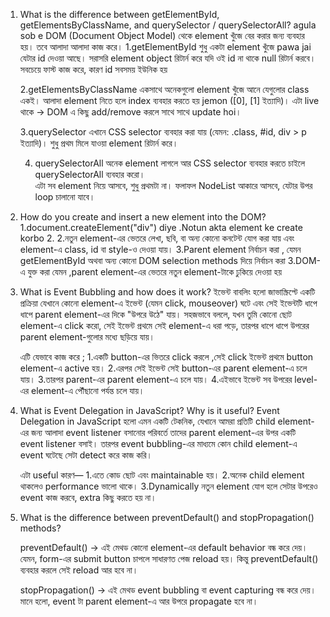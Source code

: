 1. What is the difference between getElementById, getElementsByClassName, and querySelector / querySelectorAll?
   agula sob e DOM (Document Object Model) থেকে element খুঁজে বের করার জন্য ব্যবহার হয়।
   তবে আলাদা আলাদা কাজ করে।
   1.getElementById
   শুধু একটা element খুঁজে pawa jai যেটার id দেওয়া আছে।
   সরাসরি element object রিটার্ন করে
   যদি ওই id না থাকে null রিটার্ন করবে।
   সবচেয়ে ফাস্ট কাজ করে, কারণ id সবসময় ইউনিক হয়

   2.getElementsByClassName
   একসাথে অনেকগুলো element খুঁজে আনে যেগুলোর class একই।
   আলাদা element নিতে হলে index ব্যবহার করতে হয় jemon ([0], [1] ইত্যাদি)।
   এটা live থাকে → DOM এ কিছু add/remove করলে সাথে সাথে update hoi।

   3.querySelector
   এখানে CSS selector ব্যবহার করা যায় (যেমন: .class, #id, div > p ইত্যাদি)।
   শুধু প্রথম মিলে যাওয়া element রিটার্ন করে।

   4. querySelectorAll
      অনেক element লাগলে আর CSS selector ব্যবহার করতে চাইলে querySelectorAll ব্যবহার করো।  
       এটা সব element নিয়ে আসবে, শুধু প্রথমটা না।
      ফলাফল NodeList আকারে আসবে, যেটার উপর loop চালানো যাবে।

2. How do you create and insert a new element into the DOM?
   1.document.createElement("div") diye .Notun akta element ke create korbo 2.
   2.নতুন element-এর ভেতরে লেখা, ছবি, বা অন্য কোনো কনটেন্ট যোগ করা যায় এবং element-এ class, id বা style-ও দেওয়া যায়।
   3.Parent element নির্বাচন করা , যেমন getElementById অথবা অন্য কোনো DOM selection methods দিয়ে নির্বাচন করা
   3.DOM-এ যুক্ত করা যেমন ,parent element-এর ভেতরে নতুন element-টাকে ঢুকিয়ে দেওয়া হয়

3. What is Event Bubbling and how does it work?
   ইভেন্ট বাবলিং হলো জাভাস্ক্রিপ্টে একটি প্রক্রিয়া যেখানে কোনো element-এ ইভেন্ট (যেমন click, mouseover) ঘটে এবং সেই ইভেন্টটি ধাপে ধাপে parent element-এর দিকে "উপরে উঠে" যায়। সহজভাবে বললে, যখন তুমি কোনো ছোট element-এ click করো, সেই ইভেন্ট প্রথমে সেই element-এ ধরা পড়ে, তারপর ধাপে ধাপে উপরের parent element-গুলোর মধ্যে ছড়িয়ে যায়।

   এটি যেভাবে কাজ করে ;
   1.একটি button-এর ভিতরে click করলে ,সেই click ইভেন্ট প্রথমে button element-এ active হয়।
   2.এরপর সেই ইভেন্ট সেই button-এর parent element-এ চলে যায়।
   3.তারপর parent-এর parent element-এ চলে যায়।
   4.এইভাবে ইভেন্ট সব উপরের level-এর element-এ পৌঁছানো পর্যন্ত চলে যায়।

4. What is Event Delegation in JavaScript? Why is it useful?
   Event Delegation in JavaScript হলো এমন একটি টেকনিক, যেখানে আমরা প্রতিটি child element-এর জন্য আলাদা event listener বসানোর পরিবর্তে তাদের parent element-এর উপর একটি event listener বসাই। তারপর event bubbling-এর মাধ্যমে কোন child element-এ event ঘটেছে সেটা detect করে কাজ করি।

   এটা useful কারণ—
   1.এতে কোড ছোট এবং maintainable হয়।
   2.অনেক child element থাকলেও performance ভালো থাকে।
   3.Dynamically নতুন element যোগ হলে সেটার উপরেও event কাজ করবে, extra কিছু করতে হয় না।

5. What is the difference between preventDefault() and stopPropagation() methods?

   preventDefault() → এই মেথড কোনো element-এর default behavior বন্ধ করে দেয়।
   যেমন, form-এর submit button চাপলে সাধারণত পেজ reload হয়। কিন্তু preventDefault() ব্যবহার করলে সেই reload আর হবে না।

   stopPropagation() → এই মেথড event bubbling বা event capturing বন্ধ করে দেয়।
   মানে হলো, event টা parent element-এ আর উপরে propagate হবে না।
